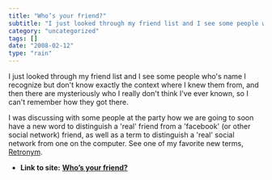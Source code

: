 ```yaml
---
title: "Who’s your friend?"
subtitle: "I just looked through my friend list and I see some people who's name I"
category: "uncategorized"
tags: []
date: "2008-02-12"
type: "rain"
---
```

I just looked through my friend list and I see some people who's name I
recognize but don't know exactly the context where I knew them from, and then
there are mysteriously who I really don't think I've ever known, so I can't
remember how they got there.

I was discussing with some people at the party how we are going to soon have a
new word to distinguish a 'real' friend from a 'facebook' (or other social
network) friend, as well as a term to distinguish a 'real' social network from
one on the computer. See one of my favorite new terms,
[Retronym](<//en.wikipedia.org/wiki/Retronym\)>).


* **Link to site:** **[Who’s your friend?](None)**